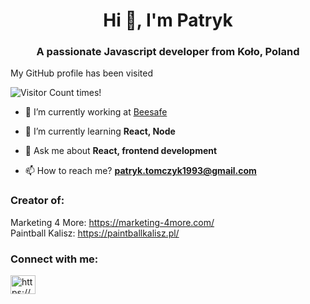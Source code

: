 <h1 align="center">Hi 👋, I'm Patryk</h1>
<h3 align="center">A passionate Javascript developer from Koło, Poland</h3>

My GitHub profile has been visited

![Visitor Count](https://profile-counter.glitch.me/Rybecki/count.svg) times!
&nbsp;
&nbsp;
&nbsp;


- 🔭 I’m currently working at [Beesafe](https://beesafe.pl/)

- 🌱 I’m currently learning **React, Node**

- 💬 Ask me about **React, frontend development**

- 📫 How to reach me? **patryk.tomczyk1993@gmail.com**

<h3>Creator of:</h3>

Marketing 4 More: https://marketing-4more.com/ <br>
Paintball Kalisz: https://paintballkalisz.pl/

<h3 align="left">Connect with me:</h3>
<p align="left">
<a href="https://linkedin.com/in/https://www.linkedin.com/in/patryk-tomczyk-3b2ab1151/" target="blank"><img align="center" src="https://raw.githubusercontent.com/rahuldkjain/github-profile-readme-generator/master/src/images/icons/Social/linked-in-alt.svg" alt="https://www.linkedin.com/in/patryk-tomczyk-3b2ab1151/" height="30" width="40" /></a>
</p>
